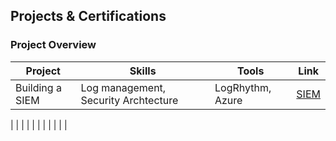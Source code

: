 ## Projects & Certifications

### Project Overview 
|     Project     |                 Skills                |     Tools       |      Link       |
| --------------- | ------------------------------------- | --------------- | --------------- |
| Building a SIEM | Log management, Security Archtecture  | LogRhythm, Azure| [SIEM](https://portfolio-rg.github.io/projects/siem.html)
  |
|                 |                                       |                 |                 |
|                 |                                       |                 |                 |

